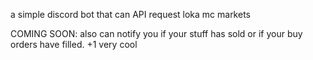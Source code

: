 a simple discord bot that can API request loka mc markets

COMING SOON: also can notify you if your stuff has sold or if your buy orders have filled. +1 very cool
